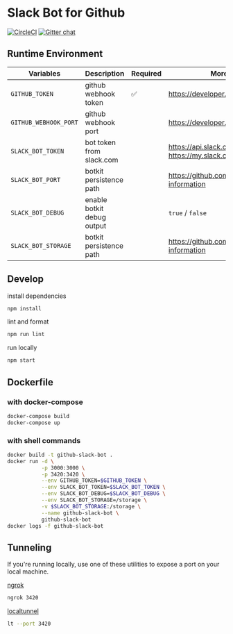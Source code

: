 # Slack Bot for Github

[![CircleCI](https://circleci.com/gh/jfairley/github-slack-bot.svg?style=svg)](https://circleci.com/gh/jfairley/github-slack-bot)
[![Gitter chat](https://badges.gitter.im/gitterHQ/gitter.png)](https://gitter.im/github-slack-bot/Lobby)

## Runtime Environment

| Variables             | Description                | Required           | More Information                                                        |
|-----------------------|----------------------------|--------------------|-------------------------------------------------------------------------|
| `GITHUB_TOKEN`        | github webhook token       | :white_check_mark: | https://developer.github.com/webhooks/                                  |
| `GITHUB_WEBHOOK_PORT` | github webhook port        |                    | https://developer.github.com/webhooks/                                  |
| `SLACK_BOT_TOKEN`     | bot token from slack.com   |                    | https://api.slack.com/bot-users / https://my.slack.com/services/new/bot |
| `SLACK_BOT_PORT`      | botkit persistence path    |                    | https://github.com/howdyai/botkit#storing-information                   |
| `SLACK_BOT_DEBUG`     | enable botkit debug output |                    | `true` / `false`                                                        |
| `SLACK_BOT_STORAGE`   | botkit persistence path    |                    | https://github.com/howdyai/botkit#storing-information                   |


## Develop

install dependencies

```bash
npm install
```

lint and format

```bash
npm run lint
```

run locally

```bash
npm start
```


## Dockerfile

### with docker-compose

```bash
docker-compose build
docker-compose up
```

### with shell commands

```bash
docker build -t github-slack-bot .
docker run -d \
           -p 3000:3000 \
           -p 3420:3420 \
           --env GITHUB_TOKEN=$GITHUB_TOKEN \
           --env SLACK_BOT_TOKEN=$SLACK_BOT_TOKEN \
           --env SLACK_BOT_DEBUG=$SLACK_BOT_DEBUG \
           --env SLACK_BOT_STORAGE=/storage \
           -v $SLACK_BOT_STORAGE:/storage \
           --name github-slack-bot \
           github-slack-bot
docker logs -f github-slack-bot
```


## Tunneling

If you're running locally, use one of these utilities to expose a port on your local machine.

[ngrok](ngrok.com)

```bash
ngrok 3420
```

[localtunnel](https://localtunnel.github.io/www/)

```bash
lt --port 3420
```
